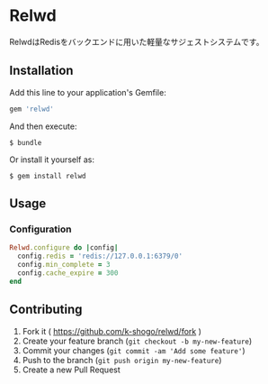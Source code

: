 # Relwd

RelwdはRedisをバックエンドに用いた軽量なサジェストシステムです。

## Installation

Add this line to your application's Gemfile:

```ruby
gem 'relwd'
```

And then execute:

```shell
$ bundle
```

Or install it yourself as:

```shell
$ gem install relwd
```

## Usage

### Configuration

```ruby
Relwd.configure do |config|
  config.redis = 'redis://127.0.0.1:6379/0'
  config.min_complete = 3
  config.cache_expire = 300
end
```

## Contributing

1. Fork it ( https://github.com/k-shogo/relwd/fork )
2. Create your feature branch (`git checkout -b my-new-feature`)
3. Commit your changes (`git commit -am 'Add some feature'`)
4. Push to the branch (`git push origin my-new-feature`)
5. Create a new Pull Request
